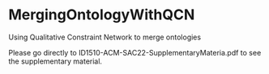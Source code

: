 # MergingOntologyWithQCN
Using Qualitative Constraint Network to merge ontologies

Please go directly to ID1510-ACM-SAC22-SupplementaryMateria.pdf to see the supplementary material.

